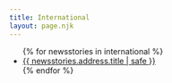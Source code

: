 ```yaml
---
title: International
layout: page.njk
---
```


<ul>
{% for newsstories in international %}
<li><a href="/international/articles/{{ newsstories.address.title | slug }}/">{{ newsstories.address.title | safe }}</a></li>
{% endfor %}
</ul>